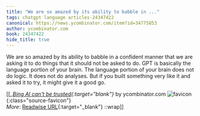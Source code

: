 ```yaml
---
title: "We are so amazed by its ability to babble in ..."
tags: chatgpt language articles-24347422
canonical: https://news.ycombinator.com/item?id=34775853
author: ycombinator.com
book: 24347422
hide_title: true
---
```


We are so amazed by its ability to babble in a confident manner that we are asking it to do things that it should not be asked to do. GPT is basically the language portion of your brain. The language portion of your brain does not do logic. It does not do analyses. But if you built something very like it and asked it to try, it might give it a good go.


[[<cite>_[Bing AI can't be trusted](https://news.ycombinator.com/item?id=34775853){:target="_blank"}_</cite> by ycombinator.com ![favicon](https://s2.googleusercontent.com/s2/favicons?domain=news.ycombinator.com){:class="source-favicon"}<br>
_More_: [Readwise URL](https://readwise.io/open/475476020){:target="_blank"}
::wrap]]